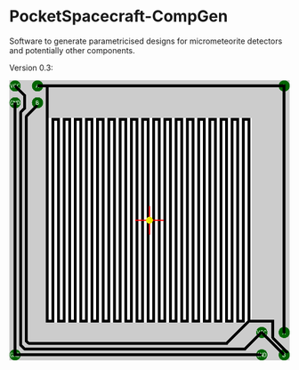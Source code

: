 PocketSpacecraft-CompGen
========================

Software to generate parametricised designs for micrometeorite detectors and potentially other components.

Version 0.3:

![v0.3](Schematic_Generator_v03a.png)

